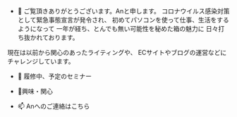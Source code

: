 - 👋 ご覧頂きありがとうございます。Anと申します。
コロナウイルス感染対策として緊急事態宣言が発令され、
初めてパソコンを使って仕事、生活をするようになって
一年が経ち、とんでも無い可能性を秘めた箱の魅力に
日々打ち抜かれております。

現在は以前から関心のあったライティングや、
ECサイトやブログの運営などにチャレンジしています。

- 🌱 履修中、予定のセミナー

- 💞️興味・関心


- 📫 Anへのご連絡はこちら


<!---
--->


